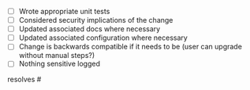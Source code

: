 <!-- include a summary of the change and/or why it's necessary -->

<!-- 
Checklists help us remember things. 
Change [ ] to [x] to show completion, or whatever :D 
Add to .github/pull_request_template.md if you think there's something we should consider before merging.
-->

- [ ] Wrote appropriate unit tests
- [ ] Considered security implications of the change
- [ ] Updated associated docs where necessary
- [ ] Updated associated configuration where necessary
- [ ] Change is backwards compatible if it needs to be (user can upgrade without manual steps?)
- [ ] Nothing sensitive logged

<!-- you can link to the issue it closes using a keyword like "resolves #1234" -->

resolves #
